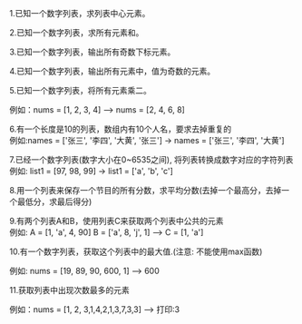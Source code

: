 1.已知一个数字列表，求列表中心元素。  

2.已知一个数字列表，求所有元素和。   

3.已知一个数字列表，输出所有奇数下标元素。   

4.已知一个数字列表，输出所有元素中，值为奇数的元素。   

5.已知一个数字列表，将所有元素乘二。

例如：nums = [1, 2, 3, 4]  —>  nums = [2, 4, 6, 8]

6.有一个长度是10的列表，数组内有10个人名，要求去掉重复的  
例如:names = ['张三', '李四', '大黄', '张三'] -> names = ['张三', '李四', '大黄']  


7.已经一个数字列表(数字大小在0~6535之间), 将列表转换成数字对应的字符列表  
例如: list1 = [97, 98, 99]  -> list1 = ['a', 'b', 'c']      

8.用一个列表来保存一个节目的所有分数，求平均分数(去掉一个最高分，去掉一个最低分，求最后得分)  

9.有两个列表A和B，使用列表C来获取两个列表中公共的元素  
例如: A = [1, 'a', 4, 90]  B = ['a', 8, 'j', 1] --> C = [1, 'a']    

10.有一个数字列表，获取这个列表中的最大值.(注意: 不能使用max函数)

例如: nums = [19, 89, 90, 600, 1]   —>  600

11.获取列表中出现次数最多的元素

例如：nums = [1, 2, 3,1,4,2,1,3,7,3,3]   —> 打印:3 

